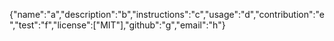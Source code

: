 {"name":"a","description":"b","instructions":"c","usage":"d","contribution":"e","test":"f","license":["MIT"],"github":"g","email":"h"}